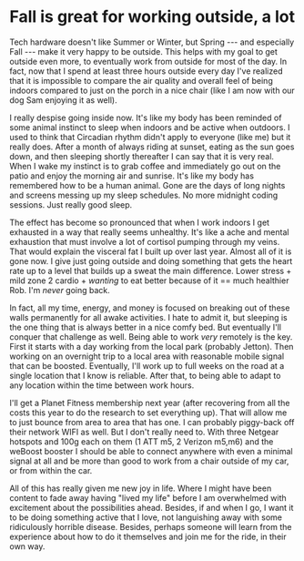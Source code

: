 # Fall is great for working outside, a lot

Tech hardware doesn't like Summer or Winter, but Spring --- and especially Fall --- make it very happy to be outside. This helps with my goal to get outside even more, to eventually work from outside for most of the day. In fact, now that I spend at least three hours outside every day I've realized that it is impossible to compare the air quality and overall feel of being indoors compared to just on the porch in a nice chair (like I am now with our dog Sam enjoying it as well).

I really despise going inside now. It's like my body has been reminded of some animal instinct to sleep when indoors and be active when outdoors. I used to think that Circadian rhythm didn't apply to everyone (like me) but it really does. After a month of always riding at sunset, eating as the sun goes down, and then sleeping shortly thereafter I can say that it is very real. When I wake my instinct is to grab coffee and immediately go out on the patio and enjoy the morning air and sunrise. It's like my body has remembered how to be a human animal. Gone are the days of long nights and screens messing up my sleep schedules. No more midnight coding sessions. Just really good sleep.

The effect has become so pronounced that when I work indoors I get exhausted in a way that really seems unhealthy. It's like a ache and mental exhaustion that must involve a lot of cortisol pumping through my veins. That would explain the visceral fat I built up over last year. Almost all of it is gone now. I give just going outside and doing something that gets the heart rate up to a level that builds up a sweat the main difference. Lower stress + mild zone 2 cardio + *wanting* to eat better because of it == much healthier Rob. I'm *never* going back.

In fact, all my time, energy, and money is focused on breaking out of these walls permanently for all awake activities. I hate to admit it, but sleeping is the one thing that is always better in a nice comfy bed. But eventually I'll conquer that challenge as well. Being able to work *very* remotely is the key. First it starts with a day working from the local park (probably Jetton). Then working on an overnight trip to a local area with reasonable mobile signal that can be boosted. Eventually, I'll work up to full weeks on the road at a single location that I know is reliable. After that, to being able to adapt to any location within the time between work hours.

I'll get a Planet Fitness membership next year (after recovering from all the costs this year to do the research to set everything up). That will allow me to just bounce from area to area that has one. I can probably piggy-back off their network WIFI as well. But I don't really need to. With three Netgear hotspots and 100g each on them (1 ATT m5, 2 Verizon m5,m6) and the weBoost booster I should be able to connect anywhere with even a minimal signal at all and be more than good to work from a chair outside of my car, or from within the car.

All of this has really given me new joy in life. Where I might have been content to fade away having "lived my life" before I am overwhelmed with excitement about the possibilities ahead. Besides, if and when I go, I want it to be doing something active that I love, not languishing away with some ridiculously horrible disease. Besides, perhaps someone will learn from the experience about how to do it themselves and join me for the ride, in their own way.
